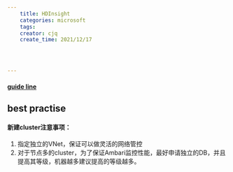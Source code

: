 ```yaml
---
    title: HDInsight
    categories: microsoft
    tags:
    creator: cjq
    create_time: 2021/12/17




---
```


#### [guide line](https://docs.microsoft.com/en-us/azure/hdinsight/)



## best practise

#### 新建cluster注意事项：

1. 指定独立的VNet，保证可以做灵活的网络管控
2. 对于节点多的cluster，为了保证Ambari监控性能，最好申请独立的DB，并且提高其等级，机器越多建议提高的等级越多。

